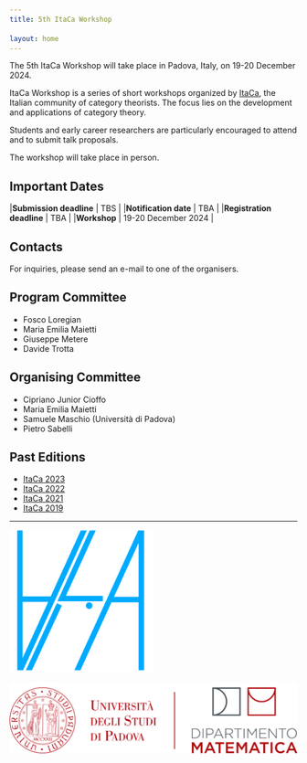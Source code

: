 ```yaml
---
title: 5th ItaCa Workshop 

layout: home
---
```


The 5th ItaCa Workshop will take place in Padova, Italy, on 19-20 December 2024. 

ItaCa Workshop is a series of short workshops organized by [ItaCa](https://progetto-itaca.github.io), the Italian community of category theorists. The focus lies on the development and applications of category theory.

Students and early career researchers are particularly encouraged to attend and to submit talk proposals.

The workshop will take place in person.


## Important Dates

|**Submission deadline**   | TBS |
|**Notification date**     | TBA |
|**Registration deadline** | TBA |
|**Workshop**              | 19-20 December 2024 |


## Contacts 

For inquiries, please send an e-mail to one of the organisers. 


## Program Committee
* Fosco Loregian
* Maria Emilia Maietti
* Giuseppe Metere
* Davide Trotta 

## Organising Committee 
* Cipriano Junior Cioffo
* Maria Emilia Maietti 
* Samuele Maschio (Università di Padova) 
* Pietro Sabelli 

## Past Editions 
* [ItaCa 2023](https://progetto-itaca.github.io/ItaCa-23/) 
* [ItaCa 2022](https://progetto-itaca.github.io/ItaCa-22/) 
* [ItaCa 2021](https://genoa-logic-group.github.io/itaca-workshop-2021/)
* [ItaCa 2019](http://www.mat.unimi.it/users/itaca/) 

---

![](assets/ailalogo.png)

![](assets/unipd_logo.png)


